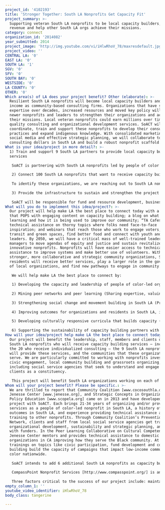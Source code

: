 ```yaml
---
project_id: '4102193'
title: 'Stronger Together: South LA Nonprofits Get Capacity Fit'
project_summary: >-
  Supporting veteran South LA nonprofits to be local capacity builders, grow
  revenue and help other South LA orgs achieve their missions.
category: connect
organization_id: '2014082'
year_submitted: 2014
project_image: 'http://img.youtube.com/vi/iHlwRhoV_78/maxresdefault.jpg'
project_video: ''
CENTRAL LA: '0'
EAST LA: '0'
SOUTH LA: '1'
SGV: '0'
SFV: '0'
SOUTH BAY: '0'
WESTSIDE: '0'
LA COUNTY: '0'
OTHER: '0'
Which area(s) of LA does your project benefit? Other (elaborate): >-
  Resilient South LA nonprofits will become local capacity builders and earn
  income as community-based consulting firms. Organizations that have shown
  expertise over decades, increased resources and moved key policy will assist
  newer nonprofits and leaders to strengthen their organizations and achieve
  their missions. Local veteran nonprofits could earn millions over time through
  quality consulting and organizational development services. SoACT will
  coordinate, train and support these nonprofits to develop their consulting
  practices and expand indigenous knowledge. With consolidated marketing using
  social media and effective strategic planning, we will collaborate to keep
  consulting dollars in South LA and build a robust nonprofit scaffold.
What is your idea/project in more detail?: >-
  1) Train and support 9 South LA partners to provide local capacity building
  services
   
   SoACT is partnering with South LA nonprofits led by people of color that are committed to cultivating a strong nonprofit infrastructure in South LA and ready to become capacity builders in this project. Our founding partners who have shaped this project with us are Community Coalition, Jenesse Center, and Strategic Concepts in Organizing and Policy Education (SCOPE). We are reaching out to additional organizations that have: 1) a track record of providing effective peer learning and consulting; 2) organizational capacity and designated staff to become capacity builders; 3) sound fiscal and organizational health; and 4) board and leadership commitment to develop their capacity building program.
   
   2) Connect 100 South LA nonprofits that want to receive capacity building services from their peers to provide these services
   
   To identify these organizations, we are reaching out to South LA nonprofits that demonstrate: 1) readiness to be an active partner in the consulting process and accountable for implementation; 2) investment in developing staff capacity to meet outcomes; 3) pursuit of consulting topics driven by organizational priorities and strategic plan; and 4) commitment to move beyond a transactional model and build lasting organizational capacity.
   
   3) Provide the infrastructure to sustain and strengthen the project
   
   SoACT will be responsible for fund and resource development, business planning and evaluation of the project. We aim to demonstrate that peer learning and consulting for and by South LA nonprofits is both financially sustainable and organizationally impactful. We will expand use of social media and work to improve network density among organizations focused on earned income, developing expertise and improving capacity.
What will you do to implement this idea/project?: >-
  Our project will help make LA the best place to connect today with a website
  that POPS with engaging content on capacity building; a blog on what we are
  learning and how it is being used to improve our community; “TA Cafes” with
  technical assistance on thorny topics where folks need face-to-face
  inspiration; and webinars that reach those who work to engage voters, improve
  transit and green spaces, find better food and connect with youth and emerging
  leaders. By 2050, we will have a critical mass of well-trained leaders and
  managers to move agendas of equity and justice and sustain revitalized and
  innovative nonprofits. Nonprofits will have easier access to technical
  assistance to improve systems and make better use of volunteers. With
  stronger, more collaborative and strategic community organizations, South LA
  residents will receive better services, play a larger role in the governance
  of local organizations, and find new pathways to engage in community. 
   
   We will help make LA the best place to connect by:
   
   1) Developing the capacity and leadership of people of color-led organizations in South LA, reflecting our population 
   
   2) Mining peer networks and peer learning (Sharing expertise, valuing local knowledge and voices, and exercising a deep commitment to collaboration, coordination and leveraging organizational strengths)
   
   3) Strengthening social change and movement building in South LA (Prioritizing work that is rooted in community organizing and the empowerment of South LA residents, and amplifying the collective work of local organizations and individuals)
   
   4) Improving outcomes for organizations and residents in South LA, including quality of life and economic indicators
   
   5) Developing culturally responsive curricula that builds capacity (We define capacity as our partner SCOPE does: the lasting skills, tools and expertise an organization needs to succeed)
   
   6) Supporting the sustainability of capacity building partners with scaffolds of tools and resources to support and sustain innovation at the community level
How will your idea/project help make LA the best place to connect today? In LA2050?: >-
  Our project will benefit the leadership, staff, members and clients of the 100
  South LA nonprofits who will receive capacity building services – including
  the 20 who receive individualized consulting – the 9 South LA nonprofits who
  will provide these services, and the communities that these organizations
  serve. We are particularly committed to working with nonprofits invested in
  civic engagement, local community building and grassroots organizing,
  including social service agencies that seek to understand and engage their
  clients as a constituency. 
   
   This project will benefit South LA organizations working on each of LA2050’s goals. We believe that the LA2050 goals can be met in South LA if the nonprofits tasked with meeting them are strong and if the community infrastructure that they are a part of has the tools to support innovation. In a 2013 report on the state of nonprofits in LA County, UCLA’s Luskin School of Public Affairs found an extreme service gap in low-income communities: nonprofits exist in the lowest numbers in poor neighborhoods [http://civilsociety.ucla.edu/sites/default/files/publication-pdf/2013%20Report-web_copy.pdf]. This means that, right now, the people in Los Angeles who have the least support are those who essentially need it the most. Our project’s focus on South LA represents a desire to reverse this service gap and a long-term commitment to communities of color. We believe that our project the first step in designing a model that can be replicated citywide.
Whom will your project benefit? Please be specific.: >-
  We are thrilled to report that Community Coalition [www.cocosouthla.org],
  Jenesse Center [www.jenesse.org], and Strategic Concepts in Organizing and
  Policy Education [www.scopela.org] came on in 2013 and have developed the
  project with SoACT. Each brings 21-34 years of organizing and/or providing
  services as a people of color-led nonprofit in South LA, a history of positive
  outcomes in South LA, and experience providing technical assistance and
  training to other nonprofits. Through Community Coalition’s Prevention
  Network, clients and staff from local social service agencies get trained in
  organizational development, sustainability and strategic planning, and connect
  with funders. In the Peer Learning Collaborative on Cultural Competency,
  Jenesse Center mentors and provides technical assistance to domestic violence
  organizations in CA improving how they serve the Black community. At SCOPE,
  trainings on topics like civic participation, fund development and coalition
  building build the capacity of campaigns that impact low-income communities of
  color nationwide.
   
   SoACT intends to add 6 additional South LA nonprofits as capacity building partners in 2015. We are also eager to connect with collaborators through this grant challenge and excited by ideas generated at the #LA2050Collaborates meetings, including “investing in grant readiness for communities that need it to secure more funding, e.g., South LA” (Goal Notes: LIVE) and “create a coalition, or at least some sort of support group, where these different LA orgs can continually share challenges, opportunities, needs” (Goal Notes: LEARN).
   
   CompassPoint Nonprofit Services [http://www.compasspoint.org/] is an additional committed partner, assisting in training, coaching and curriculum development. While based in the Bay Area, they literally have written the textbooks on consulting, coaching, facilitation and other tools and techniques. With their commitment and expertise, CompassPoint will benefit us by expediting the facilitator process and by providing coaching to the SoACT capacity building team. 
   
   Three factors critical to the success of our project include: maintaining credible and responsive relationships with SLA nonprofits; maximizing the use of social network tools to engage and make more readily available capacity building knowledge; and cultural competence and responsiveness to the unique needs of diverse organizations.
empty_column_1: ''
youtube_video_identifier: iHlwRhoV_78
body_class: tangerine

---
```

